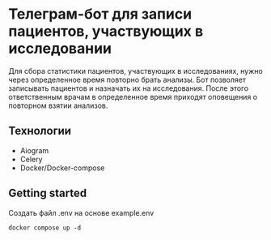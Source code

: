 # Телеграм-бот для записи пациентов, участвующих в исследовании

Для сбора статистики пациентов, участвующих в исследованиях, нужно через определенное время повторно брать анализы.
Бот позволяет записывать пациентов и назначать их на исследования. После этого ответственным врачам в определенное время приходят оповещения о повторном взятии анализов.
## Технологии
- Aiogram
- Celery
- Docker/Docker-compose
## Getting started
Создать файл .env на основе example.env

`docker compose up -d`
